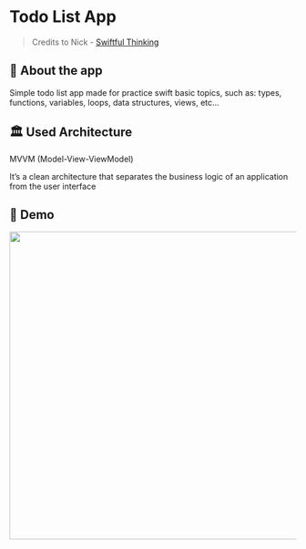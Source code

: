 # Todo List App

> Credits to Nick -  [Swiftful Thinking](https://www.youtube.com/@SwiftfulThinking)
> 

## 📲 About the app

Simple todo list app made for practice swift basic topics, such as: types, functions, variables, loops, data structures, views, etc…

## 🏛️ Used Architecture

MVVM (Model-View-ViewModel)

It’s a clean architecture that separates the business logic of an application from the user interface

## 📱 Demo

<img width= "960" height = "540" src = "/assets/screen.gif">
